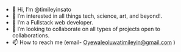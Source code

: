 - 👋 Hi, I’m @timileyinsato
- 👀 I’m interested in all things tech, science, art, and beyond!.
- 🌱 I’m a Fullstack web developer.
- 💞️ I’m looking to collaborate on all types of projects open to collaborations.
- 📫 How to reach me (email- Oyewaleoluwatimileyin@gmail.com )

<!---
timileyinsato/timileyinsato is a ✨ special ✨ repository because its `README.md` (this file) appears on your GitHub profile.
You can click the Preview link to take a look at your changes.
--->
